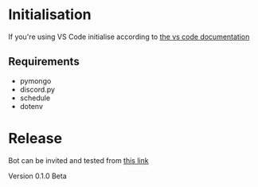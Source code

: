 
# Initialisation

If you're using VS Code initialise according to [the vs code documentation](https://code.visualstudio.com/docs/python/python-tutorial#_install-and-use-packages)

## Requirements

- pymongo
- discord.py
- schedule
- dotenv

# Release

Bot can be invited and tested from [this link](https://discord.com/api/oauth2/authorize?client_id=972074388704882709&permissions=8&scope=bot)

Version 0.1.0 Beta